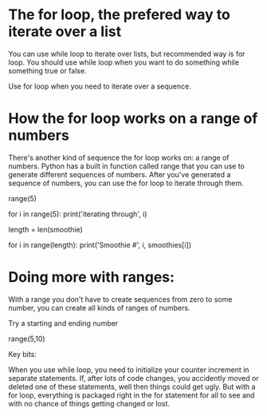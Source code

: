 # The for loop, the prefered way to iterate over a list

You can use while loop to iterate over lists, but recommended way is for loop. You should use while loop when you want to do something while something true or false. 

Use for loop when you need to iterate over a sequence. 

# How the for loop works on a range of numbers

There's another kind of sequence the for loop works on: a range of numbers. Python has a built in function called range that you can use to generate different sequences of numbers. After you've generated a sequence of numbers, you can use the for loop to iterate through them. 

range(5)

for i in range(5):
    print('iterating through', i)

length = len(smoothie)

for i in range(length):
    print('Smoothie #', i, smoothies[i])


# Doing more with ranges:

With a range you don't have to create sequences from zero to some number, you can create all kinds of ranges of numbers. 

Try a starting and ending number

range(5,10)


Key bits:

When you use while loop, you need to initialize your counter increment in separate statements. If, after lots of code changes, you accidently moved or deleted one of these statements, well then things could get ugly. But with a for loop, everything is packaged right in the for statement for all to see and with no chance of things getting changed or lost.


